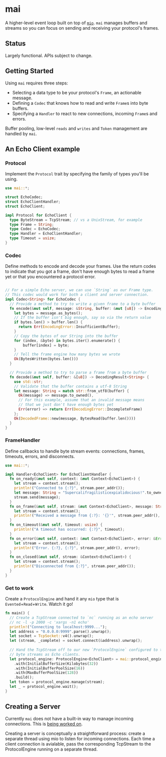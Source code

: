# mai
A higher-level event loop built on top of [`mio`](https://github.com/carllerche/mio). `mai` manages buffers and streams so you can focus on sending and receiving your protocol's frames.

## Status
Largely functional. APIs subject to change.

## Getting Started

Using `mai` requires three steps:

* Selecting a data type to be your protocol's `Frame`, an actionable message.
* Defining a `Codec` that knows how to read and write `Frame`s into byte buffers.
* Specifying a `Handler` to react to new connections, incoming `Frame`s and errors.

Buffer pooling, low-level `reads` and `writes` and `Token` management are handled by `mai`.

## An Echo Client example

### Protocol 

Implement the `Protocol` trait by specifying the family of types you'll be using.

```rust
use mai::*;

struct EchoCodec;
struct EchoClientHandler;
struct EchoClient;

impl Protocol for EchoClient {
  type ByteStream = TcpStream; // vs a UnixStream, for example
  type Frame = String;
  type Codec = EchoCodec;
  type Handler = EchoClientHandler;
  type Timeout = usize;
}
```

### Codec
Define methods to encode and decode your frames. Use the return codes to indicate that you got a frame, don't have enough bytes to read a frame yet or that you encountered a protocol error.

```rust

// For a simple Echo server, we can use `String` as our Frame type.
// This codec would work for both a client and server connection.
impl Codec<String> for EchoCodec {
  // Provide a method to try to write a given frame to a byte buffer
  fn encode(&mut self, message: &String, buffer: &mut [u8]) -> EncodingResult {
    let bytes = message.as_bytes();
    // If the buffer isn't big enough, say so via the return value
    if bytes.len() > buffer.len() {
      return Err(EncodingError::InsufficientBuffer);
    }
    // Copy the bytes of our String into the buffer
    for (index, &byte) in bytes.iter().enumerate() {
        buffer[index] = byte;
    }
    // Tell the frame engine how many bytes we wrote
    Ok(BytesWritten(bytes.len()))
  }

  // Provide a method to try to parse a frame from a byte buffer
  fn decode(&mut self, buffer: &[u8]) -> DecodingResult<String> {
    use std::str;
    // Validate that the buffer contains a utf-8 String
    let message: String = match str::from_utf8(buffer) {
      Ok(message) => message.to_owned(),
      // For this example, assume that an invalid message means 
      // that we just don't have enough bytes yet
      Err(error) => return Err(DecodingError::IncompleteFrame)
    };
    Ok(DecodedFrame::new(message, BytesRead(buffer.len())))
  }
}
```

### FrameHandler
Define callbacks to handle byte stream events: connections, frames, timeouts, errors, and disconnects.
```rust
use mai::*;

impl Handler<EchoClient> for EchoClientHandler {
  fn on_ready(&mut self, context: &mut Context<EchoClient>) {
    let stream = context.stream();
    println!("Connected to {:?}", stream.peer_addr());
    let message: String = "Supercalifragilisticexpialidocious!".to_owned();
    stream.send(message);
  }
  fn on_frame(&mut self, stream: &mut Context<EchoClient>, message: String) {
    let stream = context.stream();
    println!("Received a message from {:?}: '{}'", stream.peer_addr(), &message.trim_right());
  }
  fn on_timeout(&mut self, timeout: usize) {
    println!("A timeout has occurred: {:?}", timeout);
  }
  fn on_error(&mut self, context: &mut Context<EchoClient>, error: &Error) {
    let stream = context.stream();
    println!("Error. {:?}, {:?}", stream.peer_addr(), error);
  }
  fn on_closed(&mut self, stream: &Context<EchoClient>) {
    let stream = context.stream();
    println!("Disconnected from {:?}", stream.peer_addr());
  }
}
```

### Get to work
Create a `ProtocolEngine` and hand it any `mio` type that is `Evented`+`Read`+`Write`. Watch it go!
```rust
fn main() {
  // Create a TcpStream connected to `nc` running as an echo server
  // nc -l -p 2000 -c 'xargs -n1 echo'
  println!("Connecting to localhost:9999...");
  let address = "0.0.0.0:9999".parse().unwrap();
  let socket = TcpSocket::v4().unwrap();
  let (stream, _complete) = socket.connect(&address).unwrap();
  
  // Hand the TcpStream off to our new `ProtocolEngine` configured to treat its
  // byte streams as Echo clients.
  let protocol_engine: ProtocolEngine<EchoClient> = mai::protocol_engine(EchoClientHandler)
    .with(InitialBufferSize(Kilobytes(32))
    .with(InitialBufferPoolSize(16))
    .with(MaxBufferPoolSize(128))
    .build();
  let token = protocol_engine.manage(stream);
  let _ = protocol_engine.wait();
}
```

## Creating a Server

Currently `mai` does not have a built-in way to manage incoming connections. This is [being worked on](https://github.com/zslayton/mai/issues/7).

Creating a server is conceptually a straightforward process: create a separate thread using mio to listen for incoming connections. Each time a client connection is avialable, pass the corresponding TcpStream to the ProtocolEngine running on a separate thread.
